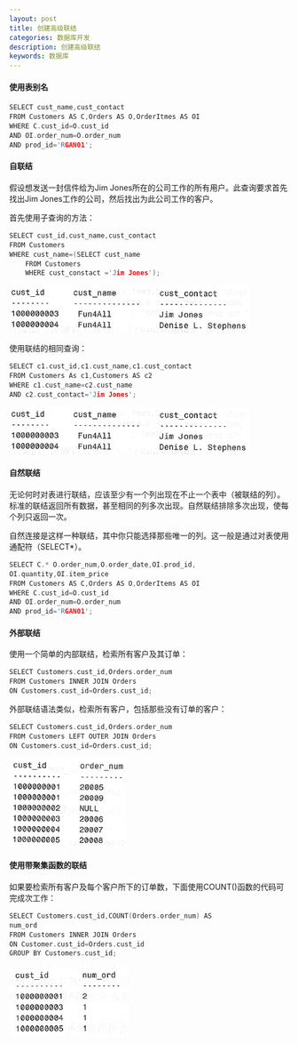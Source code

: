```yaml
---
layout: post
title: 创建高级联结
categories: 数据库开发
description: 创建高级联结
keywords: 数据库
---
```



#### 使用表别名

```cpp
SELECT cust_name,cust_contact
FROM Customers AS C,Orders AS O,OrderItmes AS OI
WHERE C.cust_id=O.cust_id
AND OI.order_num=O.order_num
AND prod_id='RGAN01';
```

#### 自联结

假设想发送一封信件给为Jim Jones所在的公司工作的所有用户。此查询要求首先找出Jim Jones工作的公司，然后找出为此公司工作的客户。

首先使用子查询的方法：

```cpp
SELECT cust_id,cust_name,cust_contact
FROM Customers
WHERE cust_name=(SELECT cust_name
	FROM Customers
	WHERE cust_constact ='Jim Jones');
```

![](/images/posts/DataBase/114.png)

使用联结的相同查询：

```cpp
SELECT c1.cust_id,c1.cust_name,c1.cust_contact
FROM Customers As c1,Customers AS c2
WHERE c1.cust_name=c2.cust_name
AND c2.cust_contact='Jim Jones';
```

![](/images/posts/DataBase/114.png)

#### 自然联结

无论何时对表进行联结，应该至少有一个列出现在不止一个表中（被联结的列）。标准的联结返回所有数据，甚至相同的列多次出现。自然联结排除多次出现，使每个列只返回一次。

自然连接是这样一种联结，其中你只能选择那些唯一的列。这一般是通过对表使用通配符（SELECT*）。

```cpp
SELECT C.* O.order_num,O.order_date,OI.prod_id,
OI.quantity,OI.item_price
FROM Customers AS C,Orders AS O,OrderItems AS OI
WHERE C.cust_id=O.cust_id
AND OI.order_num=O.order_num
AND prod_id='RGAN01';
```

#### 外部联结

使用一个简单的内部联结，检索所有客户及其订单：

```cpp
SELECT Customers.cust_id,Orders.order_num
FROM Customers INNER JOIN Orders
ON Customers.cust_id=Orders.cust_id;
```

外部联结语法类似，检索所有客户，包括那些没有订单的客户：

```cpp
SELECT Customers.cust_id,Orders.order_num
FROM Customers LEFT OUTER JOIN Orders
ON Customers.cust_id=Orders.cust_id;
```

![](/images/posts/DataBase/115.png)

#### 使用带聚集函数的联结

如果要检索所有客户及每个客户所下的订单数，下面使用COUNT()函数的代码可完成次工作：

```CPP
SELECT Customers.cust_id,COUNT(Orders.order_num) AS
num_ord
FROM Customers INNER JOIN Orders
ON Customer.cust_id=Orders.cust_id
GROUP BY Customers.cust_id;
```

![](/images/posts/DataBase/116.png)


